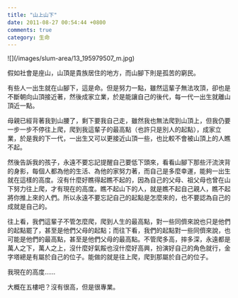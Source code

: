 ```yaml
---
title: "山上山下"
date: 2011-08-27 00:54:44 +0800
comments: true
category: 生命
---
```

<p>![](/images/slum-area/13_195979507_m.jpg)</p><p>假如社會是座山，山頂是貴族居住的地方，而山腳下則是孤苦的窮民。</p><p>有些人一出生就在山腳下，這是命。但是努力一點，雖然這輩子無法攻頂，卻也是不斷朝向山頂接近著，然後成家立業，於是能讓自己的後代，每一代一出生就離山頂近一點。</p><p>母親已經背著我到山腰了，剩下要我自己走，雖然我也無法爬到山頂上，但我仍要一步一步不停往上爬，爬到我這輩子的最高點（也許只是別人的起點），成家立業，於是我的下一代，一出生又可以更接近山頂一些，也比較不會被山頂上的人瞧不起。</p><p>然後告訴我的孩子，永遠不要忘記提醒自己要低下頭來，看看山腳下那些汗流浹背的身影，每個人都為他的生活、為他的家努力著，而自己是多麼幸運，能夠一出生就在這樣的高度。沒有什麼好瞧得起瞧不起的，因為自己的父母、祖父母也曾在山下努力往上爬，才有現在的高度。瞧不起山下的人，就是瞧不起自己親人，瞧不起將你推上來的人們。所以永遠不要忘記自己的起點是怎麼來的，也不要認為自己的成就是自己的。</p><p>往上看，我們這輩子不管怎麼爬，爬到人生的最高點，對一些同儕來說也只是他們的起點罷了，甚至是他們父母的起點；而往下看，我們的起點對一些同儕來說，也可能是他們的最高點，甚至是他們父母的最高點。不管爬多高，摔多深，永遠都是萬人之下，萬人之上，沒什麼好氣餒也沒什麼好高興，扮演好自己的角色就行，金字塔總是有屬於自己的位子。能做的就是往上爬，爬到那屬於自己的位子。</p><p>我現在的高度&hellip;&hellip;</p><p>大概在五樓吧？沒有很高，但是很專業。</p>
